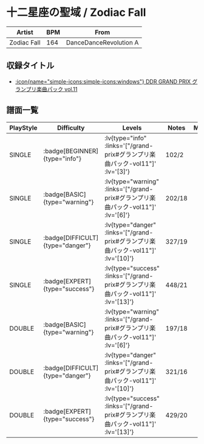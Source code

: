 # 十二星座の聖域 / Zodiac Fall

|Artist|BPM|From|
|------|---|----|
|Zodiac Fall|164|DanceDanceRevolution A|

## 収録タイトル

- [ :icon{name="simple-icons:simple-icons:windows"} DDR GRAND PRIX グランプリ楽曲パック vol.11](/grand-prix#グランプリ楽曲パック-vol11)

## 譜面一覧

|PlayStyle|Difficulty|Levels|Notes|Movie|
|---------|----------|------|-----|-----|
|SINGLE| :badge[BEGINNER]{type="info"} | :lv{type="info" :links='["/grand-prix#グランプリ楽曲パック-vol11"]' :lv='[3]'} |102/2||
|SINGLE| :badge[BASIC]{type="warning"} | :lv{type="warning" :links='["/grand-prix#グランプリ楽曲パック-vol11"]' :lv='[6]'} |202/18||
|SINGLE| :badge[DIFFICULT]{type="danger"} | :lv{type="danger" :links='["/grand-prix#グランプリ楽曲パック-vol11"]' :lv='[10]'} |327/19||
|SINGLE| :badge[EXPERT]{type="success"} | :lv{type="success" :links='["/grand-prix#グランプリ楽曲パック-vol11"]' :lv='[13]'} |448/21||
|DOUBLE| :badge[BASIC]{type="warning"} | :lv{type="warning" :links='["/grand-prix#グランプリ楽曲パック-vol11"]' :lv='[6]'} |197/18||
|DOUBLE| :badge[DIFFICULT]{type="danger"} | :lv{type="danger" :links='["/grand-prix#グランプリ楽曲パック-vol11"]' :lv='[10]'} |321/16||
|DOUBLE| :badge[EXPERT]{type="success"} | :lv{type="success" :links='["/grand-prix#グランプリ楽曲パック-vol11"]' :lv='[13]'} |429/20||
